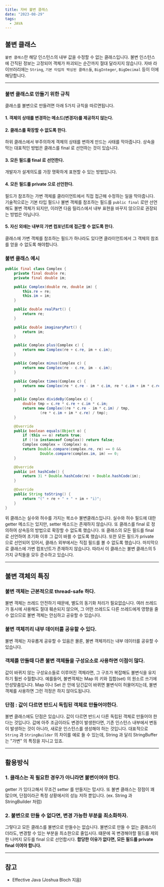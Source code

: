 ```yaml
---
title: 자바 불변 클래스
date: "2023-08-29"
tags:
  - JAVA
---
```


## 불변 클래스

`불변 클래스`란 해당 인스턴스의 내부 값을 수정할 수 없는 클래스입니다. 불변 인스턴스에 간직된 정보는 고정되어 객체가 파괴되는 순간까지 절대 달라지지 않습니다. 자바 라이브러리에는 `String`, `기본 타입의 박싱된 클래스들`, `BigInteger`, `BigDecimal` 등이 이에 해당합니다.

---

### 불변 클래스로 만들기 위한 규칙

클래스를 불변으로 만들려면 아래 5가지 규칙을 따르면됩니다.

#### 1. 객체의 상태를 변경하는 메소드(변경자)를 제공하지 않는다.

#### 2. 클래스를 확장할 수 없도록 한다.

하위 클래스에서 부주의하게 객체의 상태를 변하게 만드는 사태를 막아줍니다. 상속을 막는 대표적인 방법은 클래스를 final 로 선언하는 것이 있습니다.

#### 3. 모든 필드를 final 로 선언한다.

개발자가 설계의도를 가장 명확하게 표현할 수 있는 방법입니다.

#### 4. 모든 필드를 private 으로 선언한다.

필드가 참조하는 가변 객체를 클라이언트에서 직접 접근해 수정하는 일을 막아줍니다. 기술적으로는 기본 타입 필드나 불변 객체를 참조하는 필드를 `public final` 로만 선언해도 불변 객체가 되지만, 이러면 다음 릴리스에서 내부 표현을 바꾸지 않으므로 권장되는 방법은 아닙니다.

#### 5. 자신 외에는 내부의 가변 컴포넌트에 접근할 수 없도록 한다.

클래스에 가변 객체를 참조하는 필드가 하나라도 있다면 클라이언트에서 그 객체의 참조를 얻을 수 없도록 해야합니다.

### 불변 클래스 예시

```java
public final class Complex {
    private final double re;
    private final double im;

    public Complex(double re, double im) {
        this.re = re;
        this.im = im;
    }

    public double realPart() {
        return re;
    }

    public double imaginaryPart() {
        return im;
    }

    public Complex plus(Complex c) {
        return new Complex(re + c.re, im + c.im);
    }

    public Complex minus(Complex c) {
        return new Complex(re - c.re, im - c.im);
    }

    public Complex times(Complex c) {
        return new Complex(re * c.re - im * c.im, re * c.im + im * c.re);
    }

    public Complex divideBy(Complex c) {
        double tmp = c.re * c.re + c.im * c.im;
        return new Complex((re * c.re - im * c.im) / tmp,
                (re * c.im + im * c.re) / tmp);
    }

    @Override
    public boolean equals(Object o) {
        if (this == o) return true;
        if (!(o instanceof Complex)) return false;
        Complex complex = (Complex) o;
        return Double.compare(complex.re, re) == 0 &&
                Double.compare(complex.im, im) == 0;
    }

    @Override
    public int hashCode() {
        return 31 * Double.hashCode(re) + Double.hashCode(im);
    }

    @Override
    public String toString() {
        return "(" + re + " + " + im + "i)";
    }
}
```

위 클래스는 실수와 허수를 가지는 복소수 불변클래스입니다. 실수와 허수 필드에 대한 getter 메소드는 있지만, setter 메소드는 존재하지 않습니다. 또 클래스를 final 로 정의하여 상속등의 방법으로 확장할 수 없도록 했습니다. 또 클래스의 모든 필드를 final 로 선언하여 초기화 이후 그 값이 바뀔 수 없도록 했습니다. 또한 모든 필드가 private 으로 선언되어 있어서, 클래스 외부에서는 직접 필드를 볼 수 없도록 했습니다. 마지막으로 클래스에 가변 컴포넌트가 존재하지 않습니다. 따라서 이 클래스는 불변 클래스의 5가지 규칙들을 모두 준수하고 있습니다.

---

## 불변 객체의 특징

### 불변 객체는 근본적으로 thread-safe 하다.

불변 객체는 쓰레드 안전하기 때문에, 별도의 동기화 처리가 필요없습니다. 여러 쓰레드가 동시에 사용해도 절대 훼손되지 않으며, 그 어떤 쓰레드도 다른 쓰레드에게 영향을 줄 수 없으므로 불변 객체는 안심하고 공유할 수 있습니다.

### 불변 객체끼리 내부 데이터를 공유할 수 있다.

불변 객체는 자유롭게 공유할 수 있음은 몰론, 불변 객체끼리는 내부 데이터를 공유할 수 있습니다.

### 객체를 만들때 다른 불변 객체들을 구성요소로 사용하면 이점이 많다.

값이 바뀌지 않는 구성요소들로 이루어진 객체라면, 그 구조가 복잡해도 불변식을 유지하기 훨씬 수월합니다. 예를들어, 불변객체는 Map 의 키와 집합(set) 의 원소르 쓰기에 안성맞춤입니다. Map 이나 Set 은 안에 담긴값이 바뀌면 불변식이 허물어지는데, 불변 객체를 사용하면 그런 걱정은 하지 않아도됩니다.

### 단점 : 값이 다르면 반드시 독립된 객체로 만들어야한다.

불변 클래스에도 단점은 있습니다. 값이 다르면 반드시 다른 독립된 객체로 만들어야 한다는 것입니다. 값에 아주 조금이라도 변경이 발생한다면, 기존 인스턴스 내부에서 변동이 발생하는 것이 아니라, 새로운 인스턴스를 생성해야 하는 것입니다. 대표적으로 `String` 과 `StringBuilder` 의 차이를 예로 들 수 있는데, String 과 달리 StringBuffer 는 "가변" 의 특징을 지니고 있죠.

---

## 활용방식

### 1. 클래스는 꼭 필요한 경우가 아니라면 불변이여야 한다.

getter 가 있다고해서 무조건 setter 를 만들지는 맙시다. 또 불변 클래스는 장점이 꽤 많으며, 단점이라곤 특정 상황에서의 성능 저하 뿐입니다. (ex. String 과 StringBuilder 처럼)

### 2. 불변으로 만들 수 없다면, 변경 가능한 부분을 최소화하자.

그렇다고 모든 클래스를 불변으로 만들수는 없습니다. 불변으로 만들 수 없는 클래스이더라도, 변경할 수 있는 부분을 최소한으로 줄입시다. 떄문에 꼭 변경해야할 필드를 제외한 나머지 모두를 final 으로 선언합시다. **합당한 이유가 없다면, 모든 필드를 private final 이여야 합니다.**

---

## 참고

- Effective Java (Joshua Bloch 지음)
